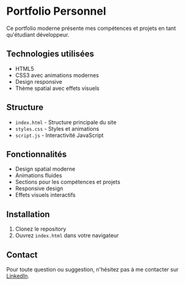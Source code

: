 # Portfolio Personnel

Ce portfolio moderne présente mes compétences et projets en tant qu'étudiant développeur.

## Technologies utilisées

- HTML5
- CSS3 avec animations modernes
- Design responsive
- Thème spatial avec effets visuels

## Structure

- `index.html` - Structure principale du site
- `styles.css` - Styles et animations
- `script.js` - Interactivité JavaScript

## Fonctionnalités

- Design spatial moderne
- Animations fluides
- Sections pour les compétences et projets
- Responsive design
- Effets visuels interactifs

## Installation

1. Clonez le repository
2. Ouvrez `index.html` dans votre navigateur

## Contact

Pour toute question ou suggestion, n'hésitez pas à me contacter sur [LinkedIn](https://www.linkedin.com/in/jordan-lengrai-741a78228/).
